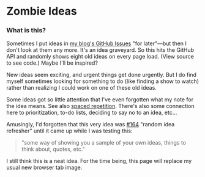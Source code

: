 # Zombie Ideas

<ul><a id="zombie"></a>
</ul>

<script>
var path = "https://api.github.com/repos/" +
           "ajschumacher/ajschumacher.github.io/" +
           "issues?state=open&per_page=100";

fill_out_and_do([], path, 1, publish_items);

function fill_out_and_do(array, path, page, action) {
    var request = new XMLHttpRequest();
    request.onload = function () {
        array = array.concat(request.response);
        if (request.response.length != 100) {
            action(array);  // No more to get.
        } else {
            fill_out_and_do(array, path, page + 1, action);
        }
    };
    request.responseType = "json";
    request.open("GET", path + "&page=" + page);
    request.send();
}

function publish_items(array) {
    var spot = document.getElementById("zombie");
    subset = choose(array, 8);
    subset.map(element => spot.insertAdjacentHTML('afterend',
                                                  item_html(element)));
}

function choose(array, number) {
    return array.map(element => [element, Math.random()])
                .sort((a, b) => {return a[1] < b[1] ? -1 : 1;})
                .slice(0, number)
                .map(element => element[0]);
}

function item_html(object) {
    return '<li><a href="' + object.html_url + '">#' +
           object.number + '</a> ' + object.title + '</li>';
}
</script>

### What is this?

Sometimes I put ideas in [my blog's GitHub Issues][] "for later"—but
then I don't look at them any more. It's an idea graveyard. So this
hits the GitHub API and randomly shows eight old ideas on every page
load. (View source to see code.) Maybe I'll be inspired?

[my blog's GitHub Issues]: https://github.com/ajschumacher/ajschumacher.github.io/issues

New ideas seem exciting, and urgent things get done urgently. But I do
find myself sometimes looking for something to do (like finding a show
to watch) rather than realizing I could work on one of these old
ideas.

Some ideas got so little attention that I've even forgotten what my
note for the idea means. See also [spaced repetition][]. There's also
some connection here to prioritization, to-do lists, deciding to say
no to an idea, etc...

[spaced repetition]: https://en.wikipedia.org/wiki/Spaced_repetition

Amusingly, I'd forgotten that this very idea was [#164][] "random idea
refresher" until it came up while I was testing this:

> "some way of showing you a sample of your own ideas, things to think
> about, quotes, etc."

[#164]: https://github.com/ajschumacher/ajschumacher.github.io/issues/164

I still think this is a neat idea. For the time being, this page will
replace my usual new browser tab image.
